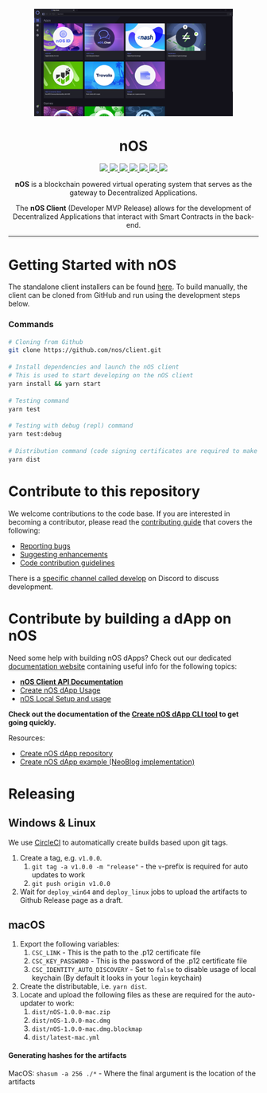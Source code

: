 <p align="center">
  <img src="./.github/screenshot.png" width="400px" />
</p>

<h1 align="center">nOS</h1>
<p align="center">
  <a href="https://github.com/nos/client/releases">
    <img src="https://img.shields.io/github/release/nos/client/all.svg" />
  </a>
  <a href="http://makeapullrequest.com">
    <img src="https://img.shields.io/badge/PRs-welcome-brightgreen.svg" />
  </a>
  <a href="https://discordapp.com/invite/eGFAskm">
    <img src="https://img.shields.io/badge/chat-discord-brightgreen.svg" />
  </a>
  <a href="https://circleci.com/gh/nos/client/tree/develop">
    <img src="https://img.shields.io/circleci/project/github/nos/client/develop.svg" />
  </a>
  <a href="https://renovatebot.com/">
    <img src="https://img.shields.io/badge/renovate-enabled-brightgreen.svg" />
  </a>
  <a href="https://github.com/prettier/prettier">
    <img src="https://img.shields.io/badge/code_style-prettier-ff69b4.svg?style=flat" />
  </a>
  <a href="https://codecov.io/gh/nos/client">
    <img src="https://codecov.io/gh/nos/client/branch/develop/graph/badge.svg" />
  </a>
</p>
<p align="center">
  <strong>nOS</strong> is a blockchain powered virtual operating system that serves as the gateway to Decentralized Applications.
</p>
<p align="center">
  The <strong>nOS Client</strong> (Developer MVP Release) allows for the development of Decentralized Applications that interact with Smart Contracts in the back-end.
</p>

---

# Getting Started with nOS

The standalone client installers can be found [here](https://github.com/nos/client/releases). To build manually, the client can be cloned from GitHub and run using the development steps below.

### Commands

```bash
# Cloning from Github
git clone https://github.com/nos/client.git

# Install dependencies and launch the nOS client
# This is used to start developing on the nOS client
yarn install && yarn start

# Testing command
yarn test

# Testing with debug (repl) command
yarn test:debug

# Distribution command (code signing certificates are required to make this work)
yarn dist
```

# Contribute to this repository

We welcome contributions to the code base. If you are interested in becoming a contributor, please read the [contributing guide](/.github/CONTRIBUTING.md) that covers the following:

- [Reporting bugs](/.github/CONTRIBUTING.md#reporting-bugs)
- [Suggesting enhancements](/.github/CONTRIBUTING.md#Suggesting-Enhancements)
- [Code contribution guidelines](/.github/CONTRIBUTING.md#Code-Contribution)

There is a [specific channel called develop](https://discord.gg/CXZb3BS) on Discord to discuss development.

# Contribute by building a dApp on nOS

Need some help with building nOS dApps? Check out our dedicated [documentation website](https://docs.nos.io/) containing useful info for the following topics:

- [**nOS Client API Documentation**](https://docs.nos.io/docs/nos-client/api.html)
- [Create nOS dApp Usage](https://docs.nos.io/docs/create-nos-dapp/installation-usage.html)
- [nOS Local Setup and usage](https://docs.nos.io/docs/nos-local/installation-usage.html)

**Check out the documentation of the [Create nOS dApp CLI tool](https://docs.nos.io/docs/create-nos-dapp/installation-usage.html) to get going quickly.**

Resources:

- [Create nOS dApp repository](https://github.com/nos/create-nos-dapp)
- [Create nOS dApp example (NeoBlog implementation)](https://github.com/nos/dapp-neoblog)

# Releasing

## Windows & Linux

We use [CircleCI](https://circleci.com/gh/nos/client) to automatically create builds based upon git tags.

1. Create a tag, e.g. `v1.0.0`.
   1. `git tag -a v1.0.0 -m "release"` - the `v`-prefix is required for auto updates to work
   2. `git push origin v1.0.0`
2. Wait for `deploy_win64` and `deploy_linux` jobs to upload the artifacts to Github Release page as a draft.

## macOS

1. Export the following variables:
   1. `CSC_LINK` - This is the path to the .p12 certificate file
   2. `CSC_KEY_PASSWORD` - This is the password of the .p12 certificate file
   3. `CSC_IDENTITY_AUTO_DISCOVERY` - Set to `false` to disable usage of local keychain (By default it looks in your `login` keychain)
2. Create the distributable, i.e. `yarn dist`.
3. Locate and upload the following files as these are required for the auto-updater to work:
   1. `dist/nOS-1.0.0-mac.zip`
   2. `dist/nOS-1.0.0-mac.dmg`
   3. `dist/nOS-1.0.0-mac.dmg.blockmap`
   4. `dist/latest-mac.yml`
   
#### Generating hashes for the artifacts
MacOS: `shasum -a 256 ./*` - Where the final argument is the location of the artifacts
